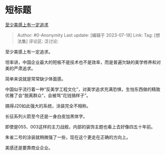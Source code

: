# 短标题
[至少美感上有一定追求](https://www.zhihu.com/pin/1664622175343755264)

> Author: #0-Anonymity
> Last update: [编辑于 2023-07-18]
> Link:
> Tag: [想法集]
> 评论区:
> 泛讨论:

至少美感上有一定追求。

坦率讲，中国企业最大的短板不是技术也不是效率，而是普遍欠缺的美学修养和对美的严肃追求。

简单来说就是常常缺少体面感。

中国似乎流行着一种“反美学工程文化”，对美学追求充满恐惧，生怕东西做的精致优雅了会“脱离群众”，会被骂“花钱搞样子”。

搞得J20如此强大的系统，涂装完全不相称。

长征系列火箭至今还是一身白皮加黑体字。

即使是055、003这样的主力战舰，内部的装饰主题也看上去好像四五十年前。

朱雀二号的涂装就稍微强了一些，现在这个更走在正确的方向上。

美感还是要靠商业企业。